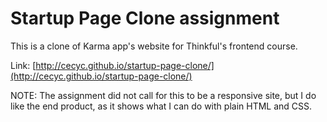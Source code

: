 Startup Page Clone assignment
==================

This is a clone of Karma app's website for Thinkful's frontend course.

Link: [http://cecyc.github.io/startup-page-clone/](http://cecyc.github.io/startup-page-clone/)

NOTE: The assignment did not call for this to be a responsive site, but I do like the end product, as it shows what I can do with plain HTML and CSS.
